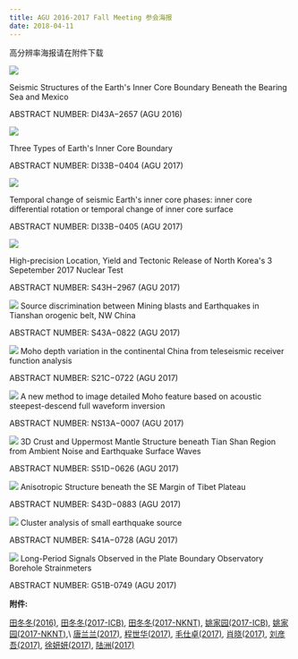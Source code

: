 ```yaml
---
title: AGU 2016-2017 Fall Meeting 参会海报
date: 2018-04-11
---
```

高分辨率海报请在附件下载

![](DDTian-AGU2016-thumbnail.png)

Seismic Structures of the Earth's Inner Core Boundary Beneath the Bearing Sea and Mexico

ABSTRACT NUMBER: DI43A−2657 (AGU 2016)

![](DDTian-AGU2017-ICB-thumbnail.png)

Three Types of Earth's Inner Core Boundary

ABSTRACT NUMBER: DI33B−0404 (AGU 2017)

![](./JYYao-AGU2017-IC-thumbnail.png)

Temporal change of seismic Earth's inner core phases: inner core differential
rotation or temporal change of inner core surface

ABSTRACT NUMBER: DI33B−0405 (AGU 2017)

![](./JYYao-AGU2017-NKNT-thumbnail.png)

High-precision Location, Yield and Tectonic Release of North Korea's 3
		Sepetember 2017 Nuclear Test

ABSTRACT NUMBER: S43H−2967 (AGU 2017)

![](./LLTang-AGU2017-thumbnail.png)
Source discrimination between Mining blasts and Earthquakes in Tianshan
		   orogenic belt, NW China

ABSTRACT NUMBER: S43A−0822 (AGU 2017)

![](./SHCheng-AGU2017-thumbnail.png)
Moho depth variation in the continental China from teleseismic receiver
		 function analysis

ABSTRACT NUMBER: S21C−0722 (AGU 2017)

![](./SZMao-AGU2017-thumbnail.png)
A new method to image detailed Moho feature based on acoustic steepest-descend
	  full waveform inversion

ABSTRACT NUMBER: NS13A−0007 (AGU 2017)

![](./XXiao-AGU2017-thumbnail.png)
3D Crust and Uppermost Mantle Structure beneath Tian Shan Region from Ambient Noise and Earthquake Surface Waves

ABSTRACT NUMBER: S51D−0626 (AGU 2017)

![](./YWLiu-AGU2017-thumbnail.png)
Anisotropic Structure beneath the SE Margin of Tibet Plateau

ABSTRACT NUMBER: S43D−0883 (AGU 2017)

![](./YYXu-AGU2017-thumbnail.png)
Cluster analysis of small earthquake source

ABSTRACT NUMBER: S41A−0728 (AGU 2017)

![](./ZLu-AGU2017-thumbnail.png)
Long-Period Signals Observed in the Plate Boundary Observatory Borehole
		Strainmeters

ABSTRACT NUMBER: G51B-0749 (AGU 2017)


**附件:**

[田冬冬(2016)](DDTian-AGU2016.pdf), [田冬冬(2017-ICB)](DDTian-AGU2017-ICB.pdf),
[田冬冬(2017-NKNT)](DDTian-AGU2017-NKNT.pdf), [姚家园(2017-ICB)](JYYao-AGU2017-IC.png),
[姚家园(2017-NKNT)](JYYao-AGU2017-NKNT.png),\\
[唐兰兰(2017)](LLTang-AGU2017.pdf), [程世华(2017)](SHCheng-AGU2017.pdf),
[毛仕卓(2017)](SZMao-AGU2017.pdf), [肖晓(2017)](XXiao-AGU2017.pdf),
[刘彦吾(2017)](YWLiu-AGU2017.png),
[徐妍妍(2017)](YYXu-AGU2017.png), [陆洲(2017)](ZLu-AGU2017.pdf)
